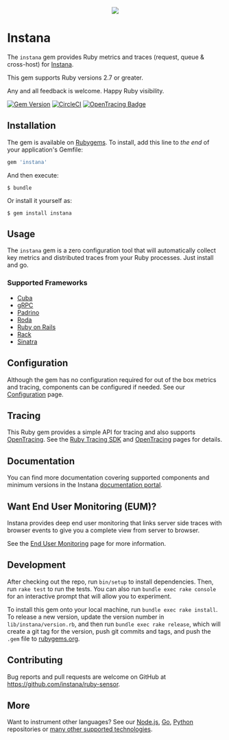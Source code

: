 <div align="center">
<img src="https://disznc.s3.amazonaws.com/Ruby-Dashboard-2020-02-10-at-2.31.36-PM.png"/>
</div>

# Instana

The `instana` gem provides Ruby metrics and traces (request, queue & cross-host) for [Instana](https://www.instana.com/).

This gem supports Ruby versions 2.7 or greater.

Any and all feedback is welcome.  Happy Ruby visibility.

[![Gem Version](https://badge.fury.io/rb/instana.svg)](https://badge.fury.io/rb/instana)
[![CircleCI](https://circleci.com/gh/instana/ruby-sensor.svg?style=svg)](https://circleci.com/gh/instana/ruby-sensor)
[![OpenTracing Badge](https://img.shields.io/badge/OpenTracing-enabled-blue.svg)](http://opentracing.io)

## Installation

The gem is available on [Rubygems](https://rubygems.org/gems/instana).  To install, add this line to _the end_ of your application's Gemfile:

```ruby
gem 'instana'
```

And then execute:

    $ bundle

Or install it yourself as:

    $ gem install instana

## Usage

The `instana` gem is a zero configuration tool that will automatically collect key metrics and distributed traces from your Ruby processes.  Just install and go.

### Supported Frameworks

* [Cuba](https://cuba.is/)
* [gRPC](https://grpc.io/)
* [Padrino](https://padrinorb.com/)
* [Roda](https://roda.jeremyevans.net/)
* [Ruby on Rails](https://rubyonrails.org/)
* [Rack](https://rack.github.io/)
* [Sinatra](https://sinatrarb.com/)

## Configuration

Although the gem has no configuration required for out of the box metrics and tracing, components can be configured if needed.  See our [Configuration](https://docs.instana.io/ecosystem/ruby/configuration/) page.

## Tracing

This Ruby gem provides a simple API for tracing and also supports [OpenTracing](http://opentracing.io/).  See the [Ruby Tracing SDK](https://docs.instana.io/ecosystem/ruby/tracing-sdk/) and [OpenTracing](https://docs.instana.io/ecosystem/ruby/opentracing/) pages for details.

## Documentation

You can find more documentation covering supported components and minimum versions in the Instana [documentation portal](https://docs.instana.io/ecosystem/ruby/).

## Want End User Monitoring (EUM)?

Instana provides deep end user monitoring that links server side traces with browser events to give you a complete view from server to browser.

See the [End User Monitoring](/products/website_monitoring/#configuration) page for more information.

## Development

After checking out the repo, run `bin/setup` to install dependencies. Then, run `rake test` to run the tests. You can also run `bundle exec rake console` for an interactive prompt that will allow you to experiment.

To install this gem onto your local machine, run `bundle exec rake install`. To release a new version, update the version number in `lib/instana/version.rb`, and then run `bundle exec rake release`, which will create a git tag for the version, push git commits and tags, and push the `.gem` file to [rubygems.org](https://rubygems.org).

## Contributing

Bug reports and pull requests are welcome on GitHub at https://github.com/instana/ruby-sensor.

## More

Want to instrument other languages?  See our [Node.js](https://github.com/instana/nodejs), [Go](https://github.com/instana/golang-sensor), [Python](https://github.com/instana/python-sensor) repositories or [many other supported technologies](https://www.instana.com/supported-technologies/).
